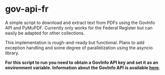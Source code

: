# gov-api-fr
 A simple script to download and extract text from PDFs using the GovInfo API and PyMuPDF. Currently only works for the Federal Register but can easily be adapted for other collections.
 
 This implementation is rough-and-ready but functional. Plans to add exception handling and some degree of parallelization using the asyncio library.
 
**For this script to run you need to obtain a GovInfo API key and set it as an environment variable. Information about the GovInfo API is available [here](https://api.govinfo.gov/docs/).**


